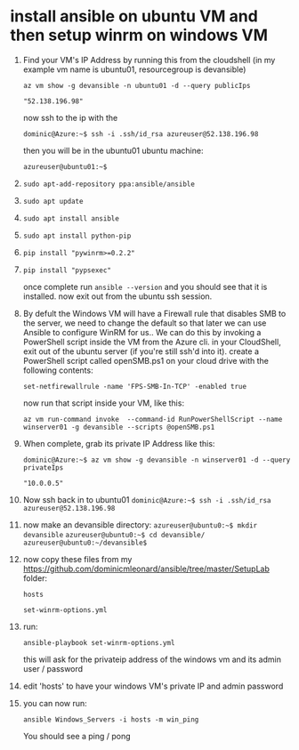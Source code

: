 # install ansible on ubuntu VM and then setup winrm on windows VM

1. Find your VM's IP Address by running this from the cloudshell (in my example vm name is ubuntu01, resourcegroup is devansible)

    `az vm show -g devansible -n ubuntu01 -d --query publicIps`

    `"52.138.196.98"`

    now ssh to the ip with the 

    `dominic@Azure:~$ ssh -i .ssh/id_rsa azureuser@52.138.196.98`

    then you will be in the ubuntu01 ubuntu machine:

    `azureuser@ubuntu01:~$`

2. `sudo apt-add-repository ppa:ansible/ansible`
3. `sudo apt update`
4. `sudo apt install ansible`
5. `sudo apt install python-pip`
6. `pip install "pywinrm>=0.2.2"`
7. `pip install "pypsexec"`

   once complete run `ansible --version` and you should see that it is installed.
   now exit out from the ubuntu ssh session.

8. By defult the Windows VM will have a Firewall rule that disables SMB to the server, we need to change the default so that later we can use Ansible to configure WinRM for us..
We can do this by invoking a PowerShell script inside the VM from the Azure cli.
in your CloudShell, exit out of the ubuntu server (if you're still ssh'd into it).
create a PowerShell script called openSMB.ps1 on your cloud drive with the following contents:

    `set-netfirewallrule -name 'FPS-SMB-In-TCP' -enabled true`

    now run that script inside your VM, like this:

    `az vm run-command invoke  --command-id RunPowerShellScript --name winserver01 -g devansible --scripts @openSMB.ps1`

9. When complete, grab its private IP Address like this:

    `dominic@Azure:~$ az vm show -g devansible -n winserver01 -d --query privateIps`

   `"10.0.0.5"`

10. Now ssh back in to ubuntu01
  `dominic@Azure:~$ ssh -i .ssh/id_rsa azureuser@52.138.196.98`

11. now make an devansible directory:
  `azureuser@ubuntu0:~$ mkdir devansible`
  `azureuser@ubuntu0:~$ cd devansible/`
  `azureuser@ubuntu0:~/devansible$`

12. now copy these files from my https://github.com/dominicmleonard/ansible/tree/master/SetupLab folder:

    `hosts`

    `set-winrm-options.yml`

13. run:

    `ansible-playbook set-winrm-options.yml`

    this will ask for the privateip address of the windows vm and its admin user / password

14. edit 'hosts' to have your windows VM's private IP and admin password

15. you can now run:

    `ansible Windows_Servers -i hosts -m win_ping`

    You should see a ping / pong